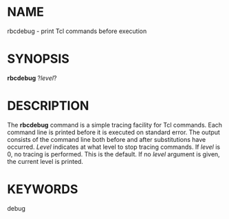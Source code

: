 

NAME
====

rbcdebug \- print Tcl commands before execution  

SYNOPSIS
========

__rbcdebug__ ?*level*?  

DESCRIPTION
===========

The __rbcdebug__ command is a simple tracing facility for Tcl commands\.
Each command line is printed before it is executed on standard error\.
The output consists of the command line both before and after
substitutions have occurred\.  *Level* indicates at what level to stop
tracing commands\.  If *level* is 0, no tracing is performed\. This is the
default\.  If no *level* argument is given, the current level is printed\.

KEYWORDS
========

debug  

